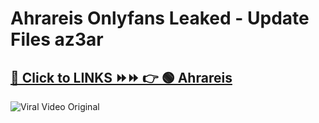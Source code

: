 
 # Ahrareis Onlyfans Leaked - Update Files az3ar

## <h2><a href="https://clipsfans.com/Ahrareis&ref=git">🔗 Click to LINKS ⏩⏩ 👉 🟢 Ahrareis </a></h2>

<a href="https://clipsfans.com/Ahrareis&ref=git" rel="nofollow" data-target="animated-image.originalLink"><img src="https://i.ibb.co.com/xMMVF88/686577567.gif" alt="Viral Video Original" style="max-width: 100%; display: inline-block;" data-target="animated-image.originalImage"></a>

